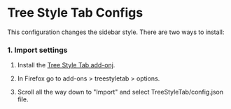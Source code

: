 # Tree Style Tab Configs

This configuration changes the sidebar style. There are two ways to install:

### 1. Import settings

1. Install the [Tree Style Tab add-onj](https://addons.mozilla.org/en-US/firefox/addon/tree-style-tab/?utm_source=addons.mozilla.org&utm_medium=referral&utm_content=search).

2. In Firefox go to add-ons > treestyletab > options.

3. Scroll all the way down to "Import" and select TreeStyleTab/config.json file.
